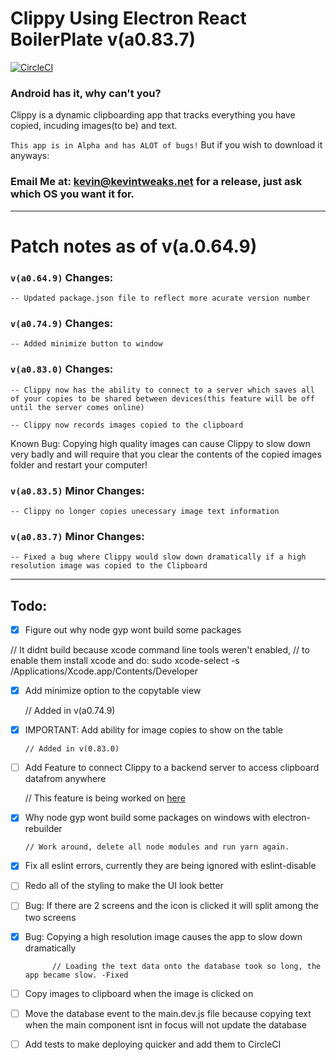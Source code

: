 # Clippy Using Electron React BoilerPlate v(a0.83.7)

[![CircleCI](https://circleci.com/gh/Jarmahent/Clippy.svg?style=svg)](https://circleci.com/gh/Jarmahent/Clippy)

### Android has it, why can't you?

Clippy is a dynamic clipboarding app that tracks everything you have copied, incuding images(to be) and text.

`This app is in Alpha and has ALOT of bugs!`
But if you wish to download it anyways:

### Email Me at: kevin@kevintweaks.net for a release, just ask which OS you want it for.

---

# Patch notes as of v(a.0.64.9)

### `v(a0.64.9)` Changes:

`-- Updated package.json file to reflect more acurate version number`

### `v(a0.74.9)` Changes:

`-- Added minimize button to window`

### `v(a0.83.0)` Changes:

`-- Clippy now has the ability to connect to a server which saves all of your copies to be shared between devices(this feature will be off until the server comes online)`

`-- Clippy now records images copied to the clipboard`

<aside class="warning">
Known Bug: Copying high quality images can cause Clippy to slow down very badly and will require that you clear the contents of the copied images folder and restart your computer!
</aside>

### `v(a0.83.5)` Minor Changes:

`-- Clippy no longer copies unecessary image text information`

### `v(a0.83.7)` Minor Changes:

`-- Fixed a bug where Clippy would slow down dramatically if a high resolution image was copied to the Clipboard`

---

## **Todo:**

- [x] Figure out why node gyp wont build some packages

// It didnt build because xcode command line tools weren't enabled,
// to enable them install xcode and do: sudo xcode-select -s /Applications/Xcode.app/Contents/Developer

- [x] Add minimize option to the copytable view

  // Added in v(a0.74.9)

- [x] IMPORTANT: Add ability for image copies to show on the table

      // Added in v(0.83.0)

- [ ] Add Feature to connect Clippy to a backend server to access clipboard datafrom anywhere

  // This feature is being worked on [here](https://github.com/Jarmahent/ClippyBackEnd)

- [x] Why node gyp wont build some packages on windows with electron-rebuilder

      // Work around, delete all node modules and run yarn again.

- [x] Fix all eslint errors, currently they are being ignored with eslint-disable

- [ ] Redo all of the styling to make the UI look better

- [ ] Bug: If there are 2 screens and the icon is clicked it will split among the two screens

- [x] Bug: Copying a high resolution image causes the app to slow down dramatically

            // Loading the text data onto the database took so long, the app became slow. -Fixed

- [ ] Copy images to clipboard when the image is clicked on

- [ ] Move the database event to the main.dev.js file because copying text when the main component isnt in focus will not update the database

- [ ] Add tests to make deploying quicker and add them to CircleCI
